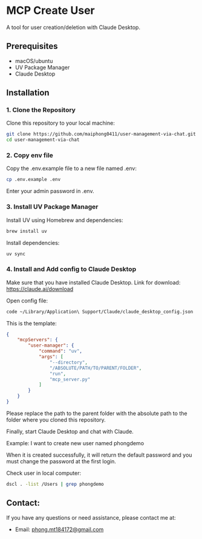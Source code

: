 # MCP Create User

A tool for user creation/deletion with Claude Desktop.

## Prerequisites

- macOS/ubuntu
- UV Package Manager
- Claude Desktop

## Installation

### 1. Clone the Repository

Clone this repository to your local machine:
```bash
git clone https://github.com/maiphong0411/user-management-via-chat.git
cd user-management-via-chat
```
### 2. Copy env file
Copy the .env.example file to a new file named .env:
```bash
cp .env.example .env
```
Enter your admin password in .env.

### 3. Install UV Package Manager

Install UV using Homebrew and dependencies:

```bash
brew install uv
```

Install dependencies:
```bash
uv sync
```

### 4. Install and Add config to Claude Desktop
Make sure that you have installed Claude Desktop.
Link for download: https://claude.ai/download

Open config file:

``` bash
code ~/Library/Application\ Support/Claude/claude_desktop_config.json
```

This is the template:
```json
{
    "mcpServers": {
        "user-manager": {
            "command": "uv",
            "args": [
                "--directory",
                "/ABSOLUTE/PATH/TO/PARENT/FOLDER",
                "run",
                "mcp_server.py"
            ]
        }
    }
}
``` 

Please replace the path to the parent folder with the absolute path to the folder where you cloned this repository.

Finally, start Claude Desktop and chat with Claude.

Example: I want to create new user named phongdemo

When it is created successfully, it will return the default password and you must change the password at the first login.

Check user in local computer:
```bash
dscl . -list /Users | grep phongdemo
```

## Contact:
If you have any questions or need assistance, please contact me at:
- Email: phong.mt184172@gmail.com